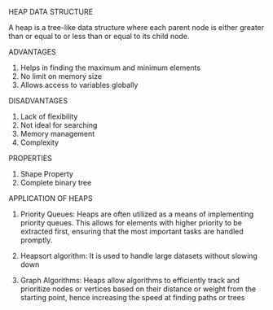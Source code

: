 HEAP DATA STRUCTURE

A heap is a tree-like data structure where each parent node is either greater than or equal to or less than or equal to its child node.


ADVANTAGES

1. Helps in finding the maximum and minimum elements
2. No limit on memory size
3. Allows access to variables globally

DISADVANTAGES

1. Lack of flexibility
2. Not  ideal for searching
3. Memory management
4. Complexity

PROPERTIES

1. Shape Property
2. Complete binary tree

APPLICATION OF HEAPS

1. Priority Queues: Heaps are often utilized as a means of implementing priority queues. This allows for elements with higher priority to be extracted first, ensuring that the most important 
   tasks are handled promptly.

2. Heapsort algorithm: It is used to handle large datasets  without slowing down

3. Graph Algorithms: Heaps allow algorithms to efficiently track and prioritize nodes or vertices based on their distance or weight from the starting point, hence increasing the speed at finding paths or trees
